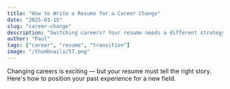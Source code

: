 ```yaml
---
title: "How to Write a Resume for a Career Change"
date: "2025-03-15"
slug: "career-change"
description: "Switching careers? Your resume needs a different strategy."
author: "Paul"
tags: ["career", "resume", "transition"]
image: "/thumbnails/57.png"
---
```


Changing careers is exciting — but your resume must tell the right story. Here's how to position your past experience for a new field.